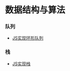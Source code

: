 # 数据结构与算法

### 队列
- [JS实现环形队列](https://github.com/BadWaka/data-structure-algorithm/blob/master/queue)

### 栈
- [JS实现栈](https://github.com/BadWaka/data-structure-algorithm/blob/master/stack)